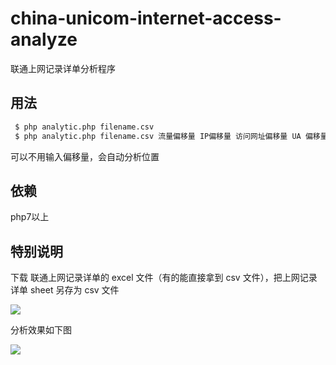 # china-unicom-internet-access-analyze
 联通上网记录详单分析程序

## 用法

```bash
 $ php analytic.php filename.csv
 $ php analytic.php filename.csv 流量偏移量 IP偏移量 访问网址偏移量 UA 偏移量（可以是任何想看的列）
```
 可以不用输入偏移量，会自动分析位置

## 依赖

 php7以上

## 特别说明

下载 联通上网记录详单的 excel 文件（有的能直接拿到 csv 文件），把上网记录详单 sheet 另存为 csv 文件

![](http://onkijgjy1.bkt.clouddn.com/%E5%B1%8F%E5%B9%95%E5%BF%AB%E7%85%A7%202017-03-29%20%E4%B8%8B%E5%8D%884.32.03.png)

分析效果如下图

![](http://onkijgjy1.bkt.clouddn.com/%E5%B1%8F%E5%B9%95%E5%BF%AB%E7%85%A7%202017-03-29%20%E4%B8%8B%E5%8D%884.35.29.png)


